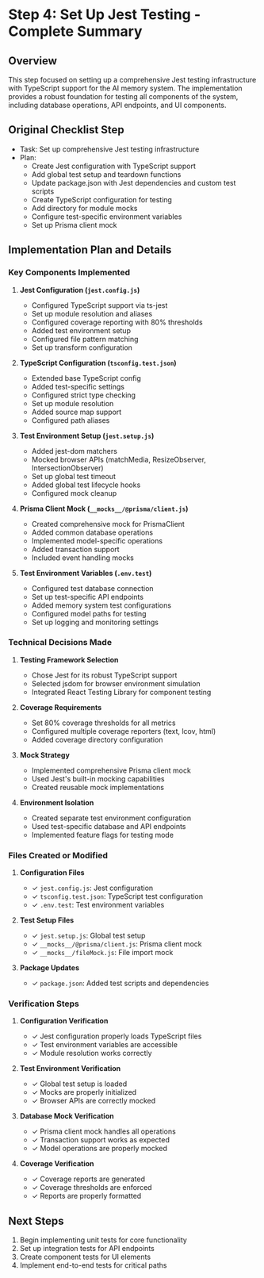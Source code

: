 # Step 4: Set Up Jest Testing - Complete Summary

## Overview

This step focused on setting up a comprehensive Jest testing infrastructure with TypeScript support for the AI memory system. The implementation provides a robust foundation for testing all components of the system, including database operations, API endpoints, and UI components.

## Original Checklist Step

- Task: Set up comprehensive Jest testing infrastructure
- Plan:
  - Create Jest configuration with TypeScript support
  - Add global test setup and teardown functions
  - Update package.json with Jest dependencies and custom test scripts
  - Create TypeScript configuration for testing
  - Add directory for module mocks
  - Configure test-specific environment variables
  - Set up Prisma client mock

## Implementation Plan and Details

### Key Components Implemented

1. **Jest Configuration (`jest.config.js`)**

   - Configured TypeScript support via ts-jest
   - Set up module resolution and aliases
   - Configured coverage reporting with 80% thresholds
   - Added test environment setup
   - Configured file pattern matching
   - Set up transform configuration

2. **TypeScript Configuration (`tsconfig.test.json`)**

   - Extended base TypeScript config
   - Added test-specific settings
   - Configured strict type checking
   - Set up module resolution
   - Added source map support
   - Configured path aliases

3. **Test Environment Setup (`jest.setup.js`)**

   - Added jest-dom matchers
   - Mocked browser APIs (matchMedia, ResizeObserver, IntersectionObserver)
   - Set up global test timeout
   - Added global test lifecycle hooks
   - Configured mock cleanup

4. **Prisma Client Mock (`__mocks__/@prisma/client.js`)**

   - Created comprehensive mock for PrismaClient
   - Added common database operations
   - Implemented model-specific operations
   - Added transaction support
   - Included event handling mocks

5. **Test Environment Variables (`.env.test`)**
   - Configured test database connection
   - Set up test-specific API endpoints
   - Added memory system test configurations
   - Configured model paths for testing
   - Set up logging and monitoring settings

### Technical Decisions Made

1. **Testing Framework Selection**

   - Chose Jest for its robust TypeScript support
   - Selected jsdom for browser environment simulation
   - Integrated React Testing Library for component testing

2. **Coverage Requirements**

   - Set 80% coverage thresholds for all metrics
   - Configured multiple coverage reporters (text, lcov, html)
   - Added coverage directory configuration

3. **Mock Strategy**

   - Implemented comprehensive Prisma client mock
   - Used Jest's built-in mocking capabilities
   - Created reusable mock implementations

4. **Environment Isolation**
   - Created separate test environment configuration
   - Used test-specific database and API endpoints
   - Implemented feature flags for testing mode

### Files Created or Modified

1. **Configuration Files**

   - ✓ `jest.config.js`: Jest configuration
   - ✓ `tsconfig.test.json`: TypeScript test configuration
   - ✓ `.env.test`: Test environment variables

2. **Test Setup Files**

   - ✓ `jest.setup.js`: Global test setup
   - ✓ `__mocks__/@prisma/client.js`: Prisma client mock
   - ✓ `__mocks__/fileMock.js`: File import mock

3. **Package Updates**
   - ✓ `package.json`: Added test scripts and dependencies

### Verification Steps

1. **Configuration Verification**

   - ✓ Jest configuration properly loads TypeScript files
   - ✓ Test environment variables are accessible
   - ✓ Module resolution works correctly

2. **Test Environment Verification**

   - ✓ Global test setup is loaded
   - ✓ Mocks are properly initialized
   - ✓ Browser APIs are correctly mocked

3. **Database Mock Verification**

   - ✓ Prisma client mock handles all operations
   - ✓ Transaction support works as expected
   - ✓ Model operations are properly mocked

4. **Coverage Verification**
   - ✓ Coverage reports are generated
   - ✓ Coverage thresholds are enforced
   - ✓ Reports are properly formatted

## Next Steps

1. Begin implementing unit tests for core functionality
2. Set up integration tests for API endpoints
3. Create component tests for UI elements
4. Implement end-to-end tests for critical paths
